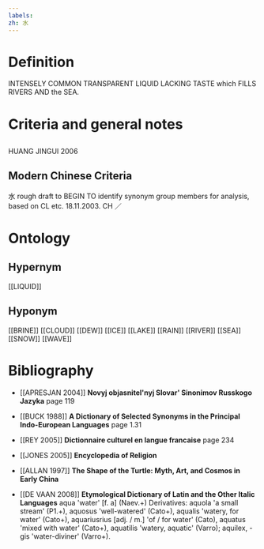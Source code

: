 ```yaml
---
labels: 
zh: 水
---
```


# Definition
INTENSELY COMMON TRANSPARENT LIQUID LACKING TASTE which FILLS RIVERS AND the SEA.
# Criteria and general notes
## 
HUANG JINGUI 2006
## Modern Chinese Criteria
水
rough draft to BEGIN TO identify synonym group members for analysis, based on CL etc. 18.11.2003. CH ／
# Ontology

## Hypernym
[[LIQUID]]
## Hyponym
[[BRINE]]
[[CLOUD]]
[[DEW]]
[[ICE]]
[[LAKE]]
[[RAIN]]
[[RIVER]]
[[SEA]]
[[SNOW]]
[[WAVE]]
# Bibliography
- [[APRESJAN 2004]]
**Novyj objasnitel'nyj Slovar' Sinonimov Russkogo Jazyka** page 119

- [[BUCK 1988]]
**A Dictionary of Selected Synonyms in the Principal Indo-European Languages** page 1.31

- [[REY 2005]]
**Dictionnaire culturel en langue francaise** page 234

- [[JONES 2005]]
**Encyclopedia of Religion** 

- [[ALLAN 1997]]
**The Shape of the Turtle: Myth, Art, and Cosmos in Early China** 

- [[DE VAAN 2008]]
**Etymological Dictionary of Latin and the Other Italic Languages** 
aqua 'water' [f. a] (Naev.+)
Derivatives: aquola 'a small stream' (P1.+), aquosus 'well-watered' (Cato+), aqualis
'watery, for water' (Cato+), aquariusrius [adj. / m.] 'of / for water' (Cato), aquatus
'mixed with water' (Cato+), aquatilis 'watery, aquatic' (Varro); aquilex, -gis
'water-diviner' (Varro+).